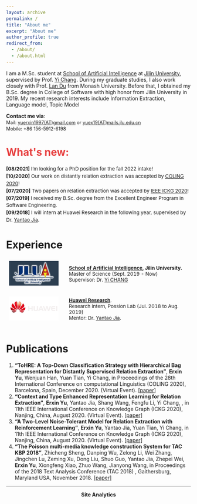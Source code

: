 ```yaml
---
layout: archive
permalink: /
title: "About me"
excerpt: "About me"
author_profile: true
redirect_from: 
  - /about/
  - /about.html
---
```


I am a M.Sc. student at [School of Artificial Intelligence](http://sai.jlu.edu.cn/) at [Jilin University](http://global.jlu.edu.cn/), 
supervised by Prof. [Yi Chang](http://yichang-cs.com/). During my graduate studies, I also work closely with Prof. [Lan Du](https://dulann.github.io/) from Monash University. Before that, I obtained my B.Sc. degree in College of Software with high honor from Jilin University in 2019. My recent research interests include Information Extraction, Language model, Topic Model

**Contact me via**:  
<i class="fa fa-fw fa-envelope"></i> <font style="font-size: 0.9em;">Mail: <a href="mailto:yuerxin1997@gmail.com">yuerxin1997(AT)gmail.com</a> or <a href="mailto:yuex19@mails.jlu.edu.cn">yuex19(AT)mails.jlu.edu.cn</a></font>
<br>
<i class="fa fa-fw fa-phone"></i> <font style="font-size: 0.9em;">Mobile: +86 156-5912-6198</font>

<h1 style="color: rgb(231, 65, 65);"><b>What's new:</b></h1>
<div style="line-height: 1.5em; font-size: 0.95em">
  <p>
  <b>[08/2021]</b> I’m looking for a PhD position for the fall 2022 intake!<br>
  <b>[10/2020]</b> Our work on distantly relation extraction was accepted by <a href="https://coling2020.org/">COLING 2020</a>!<br>
  <b>[07/2020]</b> Two papers on relation extraction was accepted by <a href="http://ickg2020.bigke.org/">IEEE ICKG 2020</a>!<br>
  <b>[07/2019]</b> I received my B.Sc. degree from the Excellent Engineer Program in Software Engineering.<br>
  <b>[09/2018]</b> I will intern at Huawei Research in the following year, supervised by Dr. <a href="https://dblp.org/pid/130/0492.html">Yantao Jia</a>.<br>
  </p>
</div>


# Experience
<!-- <h2><b>Experience</b></h2> -->
<table style="width:100%;border:0px;border-spacing:0px;border-collapse:separate;margin-right:0;margin-left:0;font-size:0.95em;">
  <tr>
    <td style="padding:8px;width:30%;vertical-align:middle;border:none;">
      <img src='images/jlusai.png' width="300">
    </td>
    <td style="padding:20px;width:70%;vertical-align:middle;border-right:none;border:none;">
      <b><a href="http://sai.jlu.edu.cn/">School of Artificial Intelligence</a>, Jilin University.</b>
      <br>
      Master of Science (Sept. 2019 - Now)
      <br>
      Supervisor: Dr. <a href="http://yichang-cs.com/">Yi CHANG</a>
    </td>
  </tr>
  <tr>
    <td style="padding:8px;width:30%;vertical-align:middle;border:none;">
      <img src='images/huawei.png' width="300">
    </td>
    <td style="padding:20px;width:70%;vertical-align:middle;border-right:none;border:none;">
      <a href="https://career.huawei.com/reccampportal/portal5/index.html"><b>Huawei Research</b></a>.
      <br>
      Research Intern, Possion Lab (Jul. 2018 to Aug. 2019)
      <br>
      Mentor: Dr. <a href="https://dblp.org/pid/130/0492.html">Yantao Jia</a>.
    </td>
  </tr>
</table>


# Publications

1. **“ToHRE: A Top-Down Classification Strategy with Hierarchical Bag Representation for Distantly Supervised Relation Extraction”**, **Erxin Yu**, Wenjuan Han, Yuan Tian, Yi Chang, in Proceedings of the 28th International Conference on computational Linguistics (COLING 2020), Barcelona, Spain, December 2020. (Virtual Event). [[paper]](https://github.com/yuerxin1997/yuerxin1997.github.io/blob/main/files/ICDE_self_paced_ensemble.pdf)
1. **“Context and Type Enhanced Representation Learning for Relation Extraction”**, **Erxin Yu**, Yantao Jia, Shang Wang, Fengfu Li, Yi Chang, , in 11th IEEE International Conference on Knowledge Graph (ICKG 2020), Nanjing, China, August 2020. (Virtual Event). [[paper]](https://ieeexplore.ieee.org/document/9194521)
1. **“A Two-Level Noise-Tolerant Model for Relation Extraction with Reinforcement Learning”**,  **Erxin Yu**,  Yantao Jia, Yuan Tian, Yi Chang, in 11th IEEE International Conference on Knowledge Graph (ICKG 2020), Nanjing, China, August 2020. (Virtual Event). [[paper]](https://ieeexplore.ieee.org/document/9194528)
1. **“The Poisson multi-media knowledge construction System for TAC KBP 2018”**, Zhicheng Sheng, Danping Wu, Zelong Li, Wei Zhang, Jingchen Lu, Zeming Xu, Dong Liu, Shuo Guo, Yantao Jia, Zhepei Wei, **Erxin Yu**,  Xiongfeng Xiao, Zhuo Wang, Jianyong Wang, in Proceedings of the 2018 Text Analysis Conference (TAC 2018) , Gaithersburg, Maryland USA, November 2018. [[paper]](https://www.semanticscholar.org/paper/The-Poisson-multi-media-knowledge-construction-for-Sheng-Wu/8cb0baa1fed8f46b82466b6fd378a21a0faefb09)


<!-- ### *Selected Honors*

<table style="border:none;font-size:0.95em;">
  <tr>
    <td style="border:none;">Postgraduate Academic Performance Scholarship, Jilin University.
    </td>
    <td style="border:none;text-align:center;">2019
    </td>
  </tr>

  <tr>
    <td style="border:none;">Second Class Scholarship (Undergraduate), Jilin University.
    </td>
    <td style="border:none;text-align:center;">2018
    </td>
  </tr>
  
  <tr>
    <td style="border:none;">The Second Prize of Lanqiao Cup Programming Contest, China Software Industry Association.
    </td>
    <td style="border:none;text-align:center;">2017
    </td>
  </tr>
  <tr>
    <td style="border:none;"> Second Class Scholarship (Undergraduate), Jilin University.
    </td>
    <td style="border:none;text-align:center;">2016
    </td>
  </tr>
</table> -->

<!-- <table style="border:none;font-size:0.95em;">
  <tr>
    <td style="border:none;"><i>National Scholarship</i> (2/80, ¥20,000 CNY) by Ministry of Education.
    </td>
    <td style="border:none;text-align:center;">2020
    </td>
  </tr>
  <tr>
    <td style="border:none;"><i>National Scholarship</i> (1/40, ¥20,000 CNY) by Ministry of Education.
    </td>
    <td style="border:none;text-align:center;">2019
    </td>
  </tr>
  <tr>
    <td style="border:none;"><i>Undergraduate Research Scholarship</i> (20/400, ¥5,000 CNY) by Jilin University.
    </td>
    <td style="border:none;text-align:center;">2018
    </td>
  </tr>
  <tr>
    <td style="border:none;"><i>Outstanding Student Project Scholarship</i> (2/84, ¥5,000 CNY) by Jilin University.
    </td>
    <td style="border:none;text-align:center;">2018
    </td>
  </tr>
  <tr>
    <td style="border:none;"><i>Undergraduate Student Project Funding</i> (¥10,000 CNY) by Ministry of Education.
    </td>
    <td style="border:none;text-align:center;">2018
    </td>
  </tr>
  <tr>
    <td style="border:none;"><i>National Endeavor Fellowship</i> (top 5%, ¥5,000 CNY) by Ministry of Education.
    </td>
    <td style="border:none;text-align:center;">2017
    </td>
  </tr>
</table> -->

<!-- ### *Fun Facts*

In the Chinese context, my name is kind of feminine, and many people think that I am a girl before they meet me.  
I'm a gamer that enjoys driving and sightseeing in virtual worlds, though I don't have a driver's license in the real world.  
I'm good at skating, but I can't ski. -->

--------


<center><b>Site Analytics</b></center>
<script type="text/javascript" id="clustrmaps" src="//cdn.clustrmaps.com/map_v2.js?cl=ffffff&w=386&t=tt&d=SyAAeDeV3AaJPXAF0m5NPLv4j4kpB5DIYE76AhnTteY&co=2c3e50"></script>

<!-- <script type="text/javascript" id="clustrmaps" src="//cdn.clustrmaps.com/map_v2.js?cl=ffffff&w=386&t=tt&d=s7da3uibCWrEACtenkU2Dnw2AuuAP4rk7LBtrM3J70k&co=2c3e50"></script> -->

<!-- <script type="text/javascript" id="clustrmaps" src="//cdn.clustrmaps.com/map_v2.js?cl=0e1633&w=a&t=tt&d=SyAAeDeV3AaJPXAF0m5NPLv4j4kpB5DIYE76AhnTteY&co=0b4975&cmo=3acc3a&cmn=ff5353&ct=cdd4d9"></script> -->